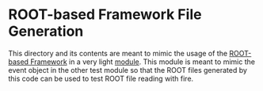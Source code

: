 # ROOT-based Framework File Generation
This directory and its contents are meant to mimic the usage of the [ROOT-based Framework](https://github.com/LDMX-Software/Framework) in a very light [module](Module). 
This module is meant to mimic the event object in the other test module so that the ROOT files generated by this code can be used to test ROOT file reading with fire.
